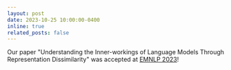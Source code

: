 ```yaml
---
layout: post
date: 2023-10-25 10:00:00-0400
inline: true
related_posts: false
---
```


Our paper "Understanding the Inner-workings of Language Models Through Representation Dissimilarity" was accepted at [EMNLP 2023](https://2023.emnlp.org/)!